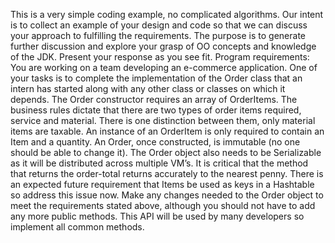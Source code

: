 This is a very simple coding example, no complicated algorithms. Our intent is to collect an example
of your design and code so that we can discuss your approach to fulfilling the requirements. The
purpose is to generate further discussion and explore your grasp of OO concepts and knowledge of the
JDK. Present your response as you see fit.
Program requirements:
You are working on a team developing an e-commerce application. One of your tasks is to complete
the implementation of the Order class that an intern has started along with any other class or classes on
which it depends.
The Order constructor requires an array of OrderItems. The business rules dictate that there are two
types of order items required, service and material. There is one distinction between them, only
material items are taxable. An instance of an OrderItem is only required to contain an Item and a
quantity.
An Order, once constructed, is immutable (no one should be able to change it).
The Order object also needs to be Serializable as it will be distributed across multiple VM’s.
It is critical that the method that returns the order-total returns accurately to the nearest penny.
There is an expected future requirement that Items be used as keys in a Hashtable so address this issue
now.
Make any changes needed to the Order object to meet the requirements stated above, although you
should not have to add any more public methods. This API will be used by many developers so
implement all common methods.